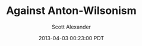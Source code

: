 ---
layout: podcast
title: "Against Anton-Wilsonism"
author: Scott Alexander
description: https://slatestarcodex.com/2013/04/03/against-anton-wilsonism/
date: 2013-04-03 00:23:00 PDT
length: 1865483
duration: 466
guid: against-anton-wilsonism
---